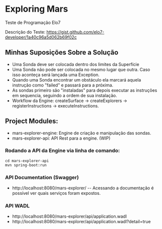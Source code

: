 # Exploring Mars
Teste de Programação Elo7

Descrição do Teste:
https://gist.github.com/elo7-developer/1a40c96a5d062b69f02c

## Minhas Suposições Sobre a Solução
 - Uma Sonda deve ser colocada dentro dos limites da Superfície
 - Uma Sonda não pode ser colocada no mesmo lugar que outra. Caso isso aconteça será lançada uma Exception.
 - Quando uma Sonda encontrar um obstáculo ela marcará aquela instrução como "failed" e passará para a próxima.
 - As sondas primeiro são "instaladas" para depois executar as instruções em sequencia, seguindo a ordem de sua instalação.
 - Workflow da Engine:  createSurface -> createExplorers -> registerInstructions -> executeInstructions.
 

## Project Modules:
 - mars-explorer-engine: Engine de criação e manipulação das sondas.
 - mars-explorer-api: API Rest para a engine. (WIP)
 
### Rodando a API da Engine via linha de comando:
```
cd mars-explorer-api
mvn spring-boot:run
```

### API Documentation (Swagger)
 - http://localhost:8080/mars-explorer/
 -- Acessando a documentação é possível ver quais serviços foram expostos.

### API WADL
 - http://localhost:8080/mars-explorer/api/application.wadl
 - http://localhost:8080/mars-explorer/api/application.wadl?detail=true